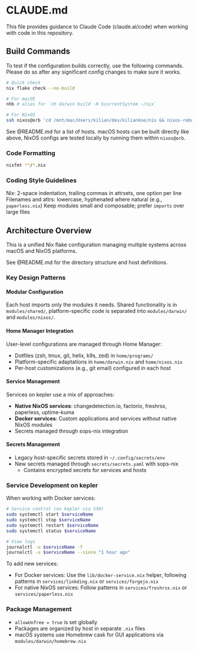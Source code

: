 # CLAUDE.md

This file provides guidance to Claude Code (claude.ai/code) when working with code in this repository.

## Build Commands

To test if the configuration builds correctly, use the following commands. Please do so after any significant config changes to make sure it works.

```bash
# Quick check
nix flake check --no-build

# For macOS
nhb # alias for `nh darwin build -H $currentSystem ~/nix`

# For NixOS
ssh nixos@orb 'cd /mnt/mac/Users/kilian/dev/kiliankoe/nix && nixos-rebuild build --flake .#kepler'
```

See @README.md for a list of hosts. macOS hosts can be built directly like above, NixOS configs are tested locally by running them within `nixos@orb`.

### Code Formatting

```bash
nixfmt **/*.nix
```

### Coding Style Guidelines

Nix: 2-space indentation, trailing commas in attrsets, one option per line
Filenames and attrs: lowercase, hyphenated where natural (e.g., `paperless.nix`)
Keep modules small and composable; prefer `imports` over large files

## Architecture Overview

This is a unified Nix flake configuration managing multiple systems across macOS and NixOS platforms.

See @README.md for the directory structure and host definitions.

### Key Design Patterns

#### Modular Configuration

Each host imports only the modules it needs. Shared functionality is in `modules/shared/`, platform-specific code is separated into `modules/darwin/` and `modules/nixos/`.

#### Home Manager Integration

User-level configurations are managed through Home Manager:

- Dotfiles (zsh, tmux, git, helix, k9s, zed) in `home/programs/`
- Platform-specific adaptations in `home/darwin.nix` and `home/nixos.nix`
- Per-host customizations (e.g., git email) configured in each host

#### Service Management

Services on kepler use a mix of approaches:

- **Native NixOS services**: changedetection.io, factorio, freshrss, paperless, uptime-kuma
- **Docker services**: Custom applications and services without native NixOS modules
- Secrets managed through sops-nix integration

#### Secrets Management

- Legacy host-specific secrets stored in `~/.config/secrets/env`
- New secrets managed through `secrets/secrets.yaml` with sops-nix
  - Contains encrypted secrets for services and hosts

### Service Development on kepler

When working with Docker services:

```bash
# Service control (on kepler via SSH)
sudo systemctl start $serviceName
sudo systemctl stop $serviceName
sudo systemctl restart $serviceName
sudo systemctl status $serviceName

# View logs
journalctl -u $serviceName -f
journalctl -u $serviceName --since "1 hour ago"
```

To add new services:

- For Docker services: Use the `lib/docker-service.nix` helper, following patterns in `services/linkding.nix` or `services/forgejo.nix`
- For native NixOS services: Follow patterns in `services/freshrss.nix` or `services/paperless.nix`

### Package Management

- `allowUnfree = true` is set globally
- Packages are organized by host in separate `.nix` files
- macOS systems use Homebrew cask for GUI applications via `modules/darwin/homebrew.nix`
